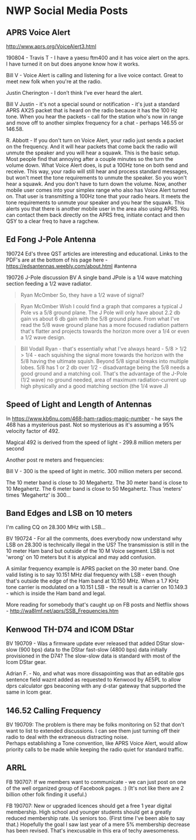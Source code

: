 # NWP Social Media Posts

## APRS Voice Alert

http://www.aprs.org/VoiceAlert3.html

190804 - Travis T - I have a yaesu ftm400 and it has voice alert on the aprs. I have turned it on but does anyone know how it works.

Bill V - Voice Alert is calling and listening for a live voice contact. Great to meet new folk when you're at the radio.

Justin Cherington - I don’t think I’ve ever heard the alert.

Bill V Justin - it's not a special sound or notification - it's just a standard APRS AX25 packet that is heard on the radio because it has the 100 Hz tone. When you hear the packets - call for the station who's now in range and move off to another simplex frequency for a chat - perhaps 146.55 or 146.58.

R. Abbott - If you don't turn on Voice Alert, your radio just sends a packet on the frequency. And it will hear packets that come back the radio will unmute the speaker and you will hear a squawk. This is the basic setup. Most people find that annoying after a couple minutes so the turn the volume down. What Voice Alert does, is put a 100Hz tone on both send and receive. This way, your radio will still hear and process standard messages, but won't meet the tone requirements to unmute the speaker. So you won't hear a squawk. And you don't have to turn down the volume. Now, another mobile user comes into your simplex range who also has Voice Alert turned on. That user is transmitting a 100Hz tone that your radio hears. It meets the tone requirements to unmute your speaker and you hear the squawk. This alerts you that there is another mobile user in the area also using APRS. You can contact them back directly on the APRS freq, initiate contact and then QSY to a clear freq to have a ragchew.

## Ed Fong J-Pole Antenna
190724 Ed's three QST articles are interesting and educational. Links to the PDF's are at the bottom of his page here - https://edsantennas.weebly.com/about.html #antenna

190726 J-Pole discussion BV A single band JPole is a 1/4 wave matching section feeding a 1/2 wave radiator.

> Ryan McOmber So, they have a 1/2 wave of signal?

> Ryan McOmber Wish I could find a graph that compares a typical J Pole vs a 5/8 ground plane. The J Pole will only have about 2.2 db gain vs about 6 db gain with the 5/8 ground plane. From what I've read the 5/8 wave ground plane has a more focused radiation pattern that's flatter and projects towards the horizon more over a 1/4 or even a 1/2 wave design.

> Bill Vodall Ryan - that's essentially what I've always heard - 5/8 > 1/2 > 1/4 - each squishing the signal more towards the horizon with the 5/8 having the ultimate squish. Beyond 5/8 signal breaks into multiple lobes.
5/8 has 1 or 2 db over 1/2 - disadvantage being the 5/8 needs a good ground and a matching coil. That's the advantage of the J-Pole (1/2 wave) no ground needed, area of maximum radiation-current up high physically and a good matching section (the 1/4 wave J)


## Speed of Light and Length of Antennas

In https://www.kb6nu.com/468-ham-radios-magic-number - he says the 468 has a mysterious past.   Not so mysterious as it's assuming a 95% velocity factor of 492.

Magical 492 is derived from the speed of light - 299.8 million meters per second

Another post re meters and frequencies:

Bill V - 300 is the speed of light in metric. 300 million meters per second.

The 10 meter band is close to 30 Megahertz. The 30 meter band is close to 10 Megahertz. The 6 meter band is close to 50 Megahertz. Thus 'meters' times 'Megahertz' is 300...


## Band Edges and LSB on 10 meters

I'm calling CQ on 28.300 MHz with LSB...

BV 190724 - For all the comments, does everybody now understand why LSB on 28.300 is technically illegal in the US? The transmission is still in the 10 meter Ham band but outside of the 10 M Voice segment. LSB is not 'wrong' on 10 meters but it is atypical and may add confusion.

A similar frequency example is APRS packet on the 30 meter band. One valid listing is to say 10.151 MHz dial frequency with LSB - even though that's outside the edge of the Ham band at 10.150 MHz. When a 1.7 KHz tone carrier is modulated on a 10.151 LSB - the result is a carrier on 10.149.3 - which is inside the Ham band and legal.

More reading for somebody that's caught up on FB posts and Netflix shows - http://wa8lmf.net/aprs/SSB_Frequencies.htm

## Kenwood TH-D74 and ICOM DStar

BV 190709 - Was a firmware update ever released that added DStar slow-slow (900 bps) data to the DStar fast-slow (4800 bps) data initially provisioned in the D74? The slow-slow data is standard with most of the Icom DStar gear.

   Adrian F. - No, and what was more dissapointing was that an editable gps sentence field waznt added as requested to Kenwood by AE5PL to allow dprs calculator gps beaconing with any d-star gateway that supported the same in Icom gear.

## 146.52 Calling Frequency

BV 190709: The problem is there may be folks monitoring on 52 that don't want to list to extended discussions.  I can see them just turning off their radio to deal with the extraneous distracting noise.   
Perhaps establishing a Tone convention, like APRS Voice Alert, would allow priority calls to be made while keeping the radio quiet for standard traffic.

## ARRL

FB 190707: If we members want to communicate - we can just post on one of the well organized group of Facebook pages. :) (It's not like there are 2 billion other folk finding it useful.)

FB 190707: New or upgraded licences should get a free 1 year digital membership. High school and younger students should get a greatly reduced membership rate. Us seniors too. (First time I've been able to say that.)
Hopefully the goal I saw last year of a mere 5% membership decrease has been revised. That's inexcusable in this era of techy awesomeness.
